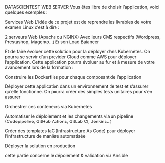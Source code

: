 DATASCIENTEST WEB SERVER
Vous êtes libre de choisir l’application, voici quelques exemples :

Services Web L’idée de ce projet est de reprendre les livrables de votre examen Linux c’est à dire :

2 serveurs Web (Apache ou NGINX) Avec leurs CMS respectifs (Wordpress, Prestashop, Magento...) Et son Load Balancer

Et de faire évoluer cette solution pour la déployer dans Kubernetes. On pourra se servir d’un provider Cloud comme AWS pour déployer l’application. Cette application pourra évoluer au fur et à mesure de votre avancement lors de la formation :

Construire les Dockerfiles pour chaque composant de l’application

Déployer cette application dans un environnement de test et s’assurer qu’elle fonctionne. On pourra créer des simples tests unitaires pour s’en assurer

Orchestrer ces conteneurs via Kubernetes

Automatiser le déploiement et les changements via un pipeline (Codepipeline, GitHub Actions, GitLab CI, Jenkins…)

Créer des templates IaC (Infrastructure As Code) pour déployer l’infrastructure de manière automatisée

Déployer la solution en production

cette partie concerne le dépoiement & validation via Ansible